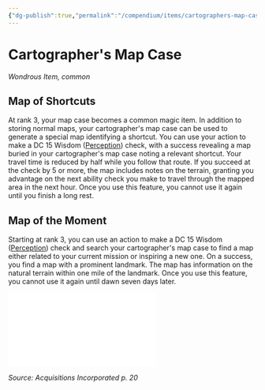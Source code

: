 ```yaml
---
{"dg-publish":true,"permalink":"/compendium/items/cartographers-map-case-ai/","tags":["compendium/src/5e/ai","item/rarity/common","item/wondrous"]}
---
```


# Cartographer's Map Case
*Wondrous Item, common*  


## Map of Shortcuts

At rank 3, your map case becomes a common magic item. In addition to storing normal maps, your cartographer's map case can be used to generate a special map identifying a shortcut. You can use your action to make a DC 15 Wisdom ([Perception](rules/skills.md#Perception)) check, with a success revealing a map buried in your cartographer's map case noting a relevant shortcut. Your travel time is reduced by half while you follow that route. If you succeed at the check by 5 or more, the map includes notes on the terrain, granting you advantage on the next ability check you make to travel through the mapped area in the next hour. Once you use this feature, you cannot use it again until you finish a long rest.

## Map of the Moment

Starting at rank 3, you can use an action to make a DC 15 Wisdom ([Perception](rules/skills.md#Perception)) check and search your cartographer's map case to find a map either related to your current mission or inspiring a new one. On a success, you find a map with a prominent landmark. The map has information on the natural terrain within one mile of the landmark. Once you use this feature, you cannot use it again until dawn seven days later.

![Map of the Moment; Possible Map Mission Landmarks](compendium/tables/map-of-the-moment-possible-map-mission-landmarks-ai.md)

*Source: Acquisitions Incorporated p. 20*
